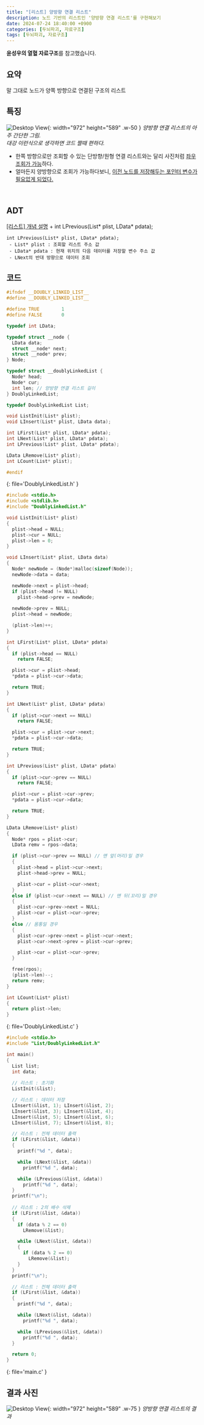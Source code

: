```yaml
---
title: "[리스트] 양방향 연결 리스트"
description: 노드 기반의 리스트인 '양방향 연결 리스트'를 구현해보기
date: 2024-07-24 18:40:00 +0900
categories: [두뇌파괴, 자료구조]
tags: [두뇌파괴, 자료구조]
---
```


**윤성우의 열혈 자료구조**를 참고했습니다.

## 요약
말 그대로 노드가 양쪽 방향으로 연결된 구조의 리스트
<br>

## 특징
![Desktop View](https://lh3.googleusercontent.com/pw/AP1GczMx_SmAM7HIX5a3tEP2p4jVMm4gGan4vwwus8Xf2DSsQDgwtLBje1wRk3hgjd-pIBI3EIb0C494dpBrlQweliHtLadXa5i166KSlqAHYXOowEQz7VY=w2400){: width="972" height="589" .w-50 }
_양방향 연결 리스트의 아주 간단한 그림.<br>대강 이런식으로 생각하면 코드 짤때 편하다._

- 한쪽 방향으로만 조회할 수 있는 단방향/원형 연결 리스트와는 달리 사진처럼 <ins>좌우 조회가 가능</ins>하다.
- 얼마든지 양방향으로 조회가 가능하다보니, <ins>이전 노드를 저장해두는 포인터 변수가 필요없게 되었다.</ins>
<br>

## ADT
[[리스트] 개념 설명](/_posts/리스트-개념-설명/#리스트-adt) + int LPrevious(List* plist, LData* pdata);
```
int LPrevious(List* plist, LData* pdata);
 - List* plist : 조회할 리스트 주소 값
 - LData* pdata : 현재 위치의 다음 데이터를 저장할 변수 주소 값
 - LNext의 반대 방향으로 데이터 조회
```

## 코드
```c
#ifndef __DOUBLY_LINKED_LIST__
#define __DOUBLY_LINKED_LIST__

#define TRUE        1
#define	FALSE       0

typedef int LData;

typedef struct __node {
  LData data;
  struct __node* next;
  struct __node* prev;
} Node;

typedef struct __doublyLinkedList {
  Node* head;
  Node* cur;
  int len; // 양방향 연결 리스트 길이
} DoublyLinkedList;

typedef DoublyLinkedList List;

void ListInit(List* plist);
void LInsert(List* plist, LData data);

int LFirst(List* plist, LData* pdata);
int LNext(List* plist, LData* pdata);
int LPrevious(List* plist, LData* pdata);

LData LRemove(List* plist);
int LCount(List* plist);

#endif
```
{: file='DoublyLinkedList.h' }

```c
#include <stdio.h>
#include <stdlib.h>
#include "DoublyLinkedList.h"

void ListInit(List* plist)
{
  plist->head = NULL;
  plist->cur = NULL;
  plist->len = 0;
}

void LInsert(List* plist, LData data)
{
  Node* newNode = (Node*)malloc(sizeof(Node));
  newNode->data = data;

  newNode->next = plist->head;
  if (plist->head != NULL)
    plist->head->prev = newNode;
	
  newNode->prev = NULL;
  plist->head = newNode;

  (plist->len)++;
}

int LFirst(List* plist, LData* pdata)
{
  if (plist->head == NULL)
    return FALSE;

  plist->cur = plist->head;
  *pdata = plist->cur->data;

  return TRUE;
}

int LNext(List* plist, LData* pdata)
{
  if (plist->cur->next == NULL)
    return FALSE;

  plist->cur = plist->cur->next;
  *pdata = plist->cur->data;

  return TRUE;
}

int LPrevious(List* plist, LData* pdata)
{
  if (plist->cur->prev == NULL)
    return FALSE;

  plist->cur = plist->cur->prev;
  *pdata = plist->cur->data;

  return TRUE;
}

LData LRemove(List* plist)
{
  Node* rpos = plist->cur;
  LData remv = rpos->data;

  if (plist->cur->prev == NULL) // 맨 앞(머리)일 경우
  {
    plist->head = plist->cur->next;
    plist->head->prev = NULL;

    plist->cur = plist->cur->next;
  }
  else if (plist->cur->next == NULL) // 맨 뒤(꼬리)일 경우
  {
    plist->cur->prev->next = NULL;
    plist->cur = plist->cur->prev;
  }
  else // 몸통일 경우
  {
    plist->cur->prev->next = plist->cur->next;
    plist->cur->next->prev = plist->cur->prev;

    plist->cur = plist->cur->prev;
  }

  free(rpos);
  (plist->len)--;
  return remv;
}

int LCount(List* plist)
{
  return plist->len;
}
```
{: file='DoublyLinkedList.c' }

```c
#include <stdio.h>
#include "List/DoublyLinkedList.h"

int main()
{
  List list;
  int data;
  
  // 리스트 : 초기화
  ListInit(&list);

  // 리스트 : 데이터 저장
  LInsert(&list, 1); LInsert(&list, 2);
  LInsert(&list, 3); LInsert(&list, 4);
  LInsert(&list, 5); LInsert(&list, 6);
  LInsert(&list, 7); LInsert(&list, 8);

  // 리스트 : 전체 데이터 출력
  if (LFirst(&list, &data))
  {
    printf("%d ", data);

    while (LNext(&list, &data))
      printf("%d ", data);

    while (LPrevious(&list, &data))
      printf("%d ", data);
  }
  printf("\n");
	
  // 리스트 : 2의 배수 삭제
  if (LFirst(&list, &data))
  {
    if (data % 2 == 0)
      LRemove(&list);

    while (LNext(&list, &data))
    {
      if (data % 2 == 0)
        LRemove(&list);
    }
  }
  printf("\n");

  // 리스트 : 전체 데이터 출력
  if (LFirst(&list, &data))
  {
    printf("%d ", data);

    while (LNext(&list, &data))
      printf("%d ", data);

    while (LPrevious(&list, &data))
      printf("%d ", data);
  }

  return 0;
}
```
{: file='main.c' }

## 결과 사진
![Desktop View](https://lh3.googleusercontent.com/pw/AP1GczOgd8HsephdTA1rxoXoNxBJoclD1mr0zDCk0Rlczuh62uOfdy1uU0d34DGcAB2SlT6S8y8kESSyb61EW0yC9LvY38fQwJzmyDtc8DggHCvwVGUtg_s=w2400){: width="972" height="589" .w-75 }
_양방향 연결 리스트의 결과_

